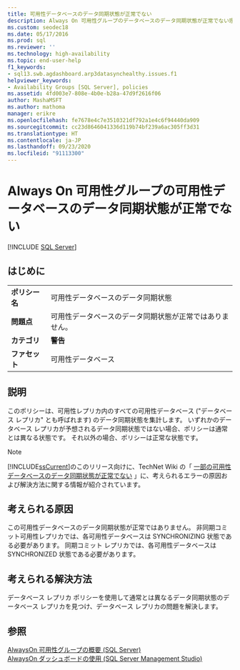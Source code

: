 ```yaml
---
title: 可用性データベースのデータ同期状態が正常でない
description: Always On 可用性グループのデータベースのデータ同期状態が正常でない理由の考えられる原因を特定します。
ms.custom: seodec18
ms.date: 05/17/2016
ms.prod: sql
ms.reviewer: ''
ms.technology: high-availability
ms.topic: end-user-help
f1_keywords:
- sql13.swb.agdashboard.arp3datasynchealthy.issues.f1
helpviewer_keywords:
- Availability Groups [SQL Server], policies
ms.assetid: 4fd003e7-808e-4b0e-b28a-47d9f2616f06
author: MashaMSFT
ms.author: mathoma
manager: erikre
ms.openlocfilehash: fe7678e4c7e3510321df792a1e4c6f94440da909
ms.sourcegitcommit: cc23d8646041336d119b74bf239a6ac305ff3d31
ms.translationtype: HT
ms.contentlocale: ja-JP
ms.lasthandoff: 09/23/2020
ms.locfileid: "91113300"
---
```

# <a name="data-synchronization-state-of-availability-database-is-not-healthy-for-an-always-on-availability-group"></a>Always On 可用性グループの可用性データベースのデータ同期状態が正常でない
[!INCLUDE [SQL Server](../../../includes/applies-to-version/sqlserver.md)]
    
## <a name="introduction"></a>はじめに  
  
|||  
|-|-|  
|**ポリシー名**|可用性データベースのデータ同期状態|  
|**問題点**|可用性データベースのデータ同期状態が正常ではありません。|  
|**カテゴリ**|**警告**|  
|**ファセット**|可用性データベース|  
  
## <a name="description"></a>説明  
 このポリシーは、可用性レプリカ内のすべての可用性データベース ("データベース レプリカ" とも呼ばれます) のデータ同期状態を集計します。 いずれかのデータベース レプリカが予想されるデータ同期状態ではない場合、ポリシーは通常とは異なる状態です。 それ以外の場合、ポリシーは正常な状態です。  
  
> [!NOTE]  
>  [!INCLUDE[ssCurrent](../../../includes/sscurrent-md.md)]のこのリリース向けに、TechNet Wiki の「 [一部の可用性データベースのデータ同期状態が正常でない](https://go.microsoft.com/fwlink/p/?LinkId=220858) 」に、考えられるエラーの原因および解決方法に関する情報が紹介されています。  
  
## <a name="possible-causes"></a>考えられる原因  
 この可用性データベースのデータ同期状態が正常ではありません。 非同期コミット可用性レプリカでは、各可用性データベースは SYNCHRONIZING 状態である必要があります。 同期コミット レプリカでは、各可用性データベースは SYNCHRONIZED 状態である必要があります。  
  
## <a name="possible-solution"></a>考えられる解決方法  
 データベース レプリカ ポリシーを使用して通常とは異なるデータ同期状態のデータベース レプリカを見つけ、データベース レプリカの問題を解決します。  
  
## <a name="see-also"></a>参照  
 [AlwaysOn 可用性グループの概要 &#40;SQL Server&#41;](~/database-engine/availability-groups/windows/overview-of-always-on-availability-groups-sql-server.md)   
 [AlwaysOn ダッシュボードの使用 &#40;SQL Server Management Studio&#41;](~/database-engine/availability-groups/windows/use-the-always-on-dashboard-sql-server-management-studio.md)  
  
  


